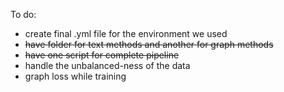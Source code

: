 To do:
* create final .yml file for the environment we used
* ~~have folder for text methods and another for graph methods~~
* ~~have one script for complete pipeline~~
* handle the unbalanced-ness of the data
* graph loss while training
